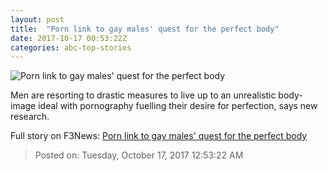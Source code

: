 ```yaml
---
layout: post
title:  "Porn link to gay males' quest for the perfect body"
date: 2017-10-17 00:53:22Z
categories: abc-top-stories
---
```


![Porn link to gay males' quest for the perfect body](http://www.abc.net.au/news/image/9047350-1x1-700x700.jpg)

Men are resorting to drastic measures to live up to an unrealistic body-image ideal with pornography fuelling their desire for perfection, says new research.


Full story on F3News: [Porn link to gay males' quest for the perfect body](http://www.f3nws.com/n/3HCzaF)

> Posted on: Tuesday, October 17, 2017 12:53:22 AM
